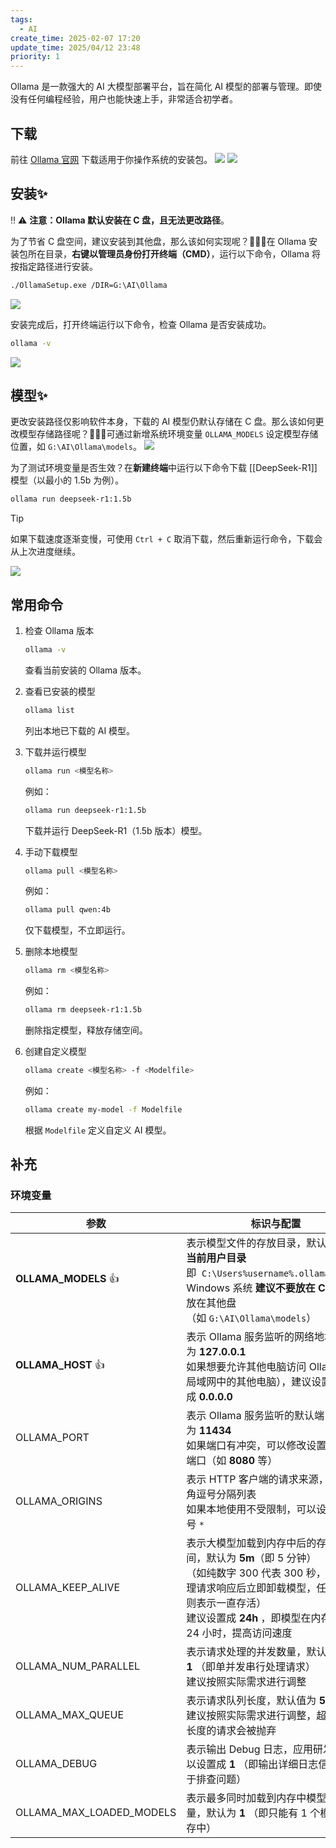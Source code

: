 ```yaml
---
tags:
  - AI
create_time: 2025-02-07 17:20
update_time: 2025/04/12 23:48
priority: 1
---
```


Ollama 是一款强大的 AI 大模型部署平台，旨在简化 AI 模型的部署与管理。即使没有任何编程经验，用户也能快速上手，非常适合初学者。

## 下载

前往 [Ollama 官网](https://ollama.com/) 下载适用于你操作系统的安装包。
![](https://img.xiaorang.fun/202502061908780.png)
![](https://img.xiaorang.fun/202502061910636.png)

## 安装✨

‼️ ⚠️ **注意：Ollama 默认安装在 C 盘，且无法更改路径**。

为了节省 C 盘空间，建议安装到其他盘，那么该如何实现呢？🌠🌠🌠在 Ollama 安装包所在目录，**右键以管理员身份打开终端（CMD）**，运行以下命令，Ollama 将按指定路径进行安装。

```bash
./OllamaSetup.exe /DIR=G:\AI\Ollama
```

![](https://img.xiaorang.fun/202502091304351.png)

安装完成后，打开终端运行以下命令，检查 Ollama 是否安装成功。

```bash
ollama -v
```

![](https://img.xiaorang.fun/202502061915898.png)

## 模型✨

更改安装路径仅影响软件本身，下载的 AI 模型仍默认存储在 C 盘。那么该如何更改模型存储路径呢？🚀🚀🚀可通过新增系统环境变量 `OLLAMA_MODELS` 设定模型存储位置，如 `G:\AI\Ollama\models`。
![](https://img.xiaorang.fun/202502091726354.png)

为了测试环境变量是否生效？在**新建终端**中运行以下命令下载 [[DeepSeek-R1]] 模型（以最小的 1.5b 为例）。

```bash
ollama run deepseek-r1:1.5b
```

> [!tip]
> 如果下载速度逐渐变慢，可使用 `Ctrl + C` 取消下载，然后重新运行命令，下载会从上次进度继续。

![](https://img.xiaorang.fun/202502091754444.png)

## 常用命令

1. 检查 Ollama 版本

	```bash
	ollama -v
	```

	查看当前安装的 Ollama 版本。

2. 查看已安装的模型

	```bash
	ollama list
	```

	列出本地已下载的 AI 模型。

3. 下载并运行模型

	```bash
	ollama run <模型名称>
	```

	例如：

	```bash
	ollama run deepseek-r1:1.5b
	```

	下载并运行 DeepSeek-R1（1.5b 版本）模型。

4. 手动下载模型

	```bash
	ollama pull <模型名称>
	```

	例如：

	```bash
	ollama pull qwen:4b  
	```

	仅下载模型，不立即运行。

5. 删除本地模型

	```bash
	ollama rm <模型名称>
	```

	例如：

	```bash
	ollama rm deepseek-r1:1.5b
	```

	删除指定模型，释放存储空间。

6. 创建自定义模型

	```bash
	ollama create <模型名称> -f <Modelfile>
	```

	例如：

	```bash
	ollama create my-model -f Modelfile
	```

	根据 `Modelfile` 定义自定义 AI 模型。

## 补充

### 环境变量

| 参数                       | 标识与配置                                                                                                                                  |
| ------------------------ | -------------------------------------------------------------------------------------------------------------------------------------- |
| **OLLAMA_MODELS** 👍     | 表示模型文件的存放目录，默认目录为**当前用户目录**即  `C:\Users%username%.ollama\models`  <br>Windows 系统 **建议不要放在 C 盘**，可放在其他盘（如 `G:\AI\Ollama\models`）        |
| **OLLAMA_HOST** 👍       | 表示 Ollama 服务监听的网络地址，默认为 **127.0.0.1**   <br>如果想要允许其他电脑访问 Ollama（如局域网中的其他电脑），建议设置成 **0.0.0.0**                                          |
| OLLAMA_PORT              | 表示 Ollama 服务监听的默认端口，默认为 **11434**   <br>如果端口有冲突，可以修改设置成其他端口（如 **8080** 等）                                                              |
| OLLAMA_ORIGINS           | 表示 HTTP 客户端的请求来源，使用半角逗号分隔列表  <br>如果本地使用不受限制，可以设置成星号 `*`                                                                                |
| OLLAMA_KEEP_ALIVE        | 表示大模型加载到内存中后的存活时间，默认为 **5m**（即 5 分钟）  <br>（如纯数字 300 代表 300 秒，0 代表处理请求响应后立即卸载模型，任何负数则表示一直存活）  <br>建议设置成 **24h** ，即模型在内存中保持 24 小时，提高访问速度 |
| OLLAMA_NUM_PARALLEL      | 表示请求处理的并发数量，默认为 **1** （即单并发串行处理请求）  <br>建议按照实际需求进行调整                                                                                   |
| OLLAMA_MAX_QUEUE         | 表示请求队列长度，默认值为 **512**  <br>建议按照实际需求进行调整，超过队列长度的请求会被抛弃                                                                                  |
| OLLAMA_DEBUG             | 表示输出 Debug 日志，应用研发阶段可以设置成 **1** （即输出详细日志信息，便于排查问题）                                                                                     |
| OLLAMA_MAX_LOADED_MODELS | 表示最多同时加载到内存中模型的数量，默认为 **1** （即只能有 1 个模型在内存中）                                                                                           |
